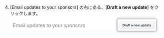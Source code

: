 4. [Email updates to your sponsors] の右にある、[**Draft a new update**] をクリックします。 ![[New update] ボタン](/assets/images/help/sponsors/new-update-button.png)
